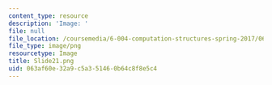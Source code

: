 ```yaml
---
content_type: resource
description: 'Image: '
file: null
file_location: /coursemedia/6-004-computation-structures-spring-2017/063af60e32a9c5a351460b64c8f8e5c4_Slide21.png
file_type: image/png
resourcetype: Image
title: Slide21.png
uid: 063af60e-32a9-c5a3-5146-0b64c8f8e5c4
---
```

